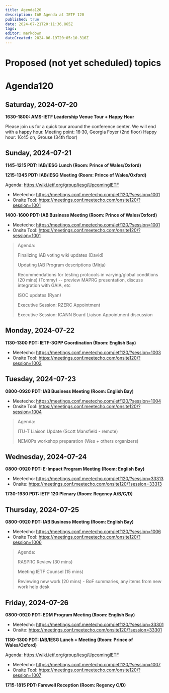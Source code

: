 ```yaml
---
title: Agenda120
description: IAB Agenda at IETF 120
published: true
date: 2024-07-21T20:11:36.865Z
tags: 
editor: markdown
dateCreated: 2024-06-19T20:05:10.316Z
---
```


# Proposed (not yet scheduled) topics


# Agenda120

## Saturday, 2024-07-20

**1630-1800: AMS-IETF Leadership Venue Tour + Happy Hour**

Please join us for a quick tour around the conference center. We will end with a happy hour. 
Meeting point: 16:30, Georgia Foyer (2nd floor)
Happy hour: 16:45 on, Grouse (34th floor)

## Sunday, 2024-07-21

**1145-1215 PDT: IAB/IESG Lunch (Room: Prince of Wales/Oxford)**

**1215-1345 PDT: IAB/IESG Meeting (Room: Prince of Wales/Oxford)** 

Agenda: https://wiki.ietf.org/group/iesg/UpcomingIETF

* Meetecho: https://meetings.conf.meetecho.com/ietf120/?session=1001
* Onsite Tool: https://meetings.conf.meetecho.com/onsite120/?session=1001

**1400-1600 PDT: IAB Business Meeting (Room: Prince of Wales/Oxford)** 

* Meetecho: https://meetings.conf.meetecho.com/ietf120/?session=1001
* Onsite Tool: https://meetings.conf.meetecho.com/onsite120/?session=1001

> Agenda:
> 
> Finalizing IAB voting wiki updates (David)
>
> Updating IAB Program descriptions (Mirja)
>
> Recommendations for testing protcools in varying/global conditions (20 mins) (Tommy) -- preview MAPRG presentation, discuss integration with GAIA, etc 
>
> ISOC updates (Ryan)
> 
> Executive Session: RZERC Appointment
>
> Executive Session: ICANN Board Liaison Appointment discussion

## Monday, 2024-07-22

**1130-1300 PDT: IETF-3GPP Coordination (Room: English Bay)**

* Meetecho: https://meetings.conf.meetecho.com/ietf120/?session=1003
* Onsite Tool: https://meetings.conf.meetecho.com/onsite120/?session=1003

## Tuesday, 2024-07-23

**0800-0920 PDT: IAB Business Meeting (Room: English Bay)**

* Meetecho: https://meetings.conf.meetecho.com/ietf120/?session=1004
* Onsite Tool: https://meetings.conf.meetecho.com/onsite120/?session=1004

> Agenda: 
> 
> ITU-T Liaison Update (Scott Mansfield - remote)
>
> NEMOPs workshop preparation (Wes + others organizers)

## Wednesday, 2024-07-24

**0800-0920 PDT: E-Impact Program Meeting (Room: English Bay)**

* Meetecho: https://meetings.conf.meetecho.com/ietf120/?session=33313
* Onsite: https://meetings.conf.meetecho.com/onsite120/?session=33313

**1730-1930 PDT: IETF 120 Plenary (Room: Regency A/B/C/D)**

## Thursday, 2024-07-25

**0800-0920 PDT: IAB Business Meeting (Room: English Bay)**

* Meetecho: https://meetings.conf.meetecho.com/ietf120/?session=1006
* Onsite Tool: https://meetings.conf.meetecho.com/onsite120/?session=1006

> Agenda:
> 
> RASPRG Review (30 mins)
>
> Meeting IETF Counsel (15 mins)
>
> Reviewing new work (20 mins) - BoF summaries, any items from new work help desk

## Friday, 2024-07-26

**0800-0920 PDT: EDM Program Meeting (Room: English Bay)**

* Meetecho: https://meetings.conf.meetecho.com/ietf120/?session=33301
* Onsite: https://meetings.conf.meetecho.com/onsite120/?session=33301

**1130-1300 PDT: IAB/IESG Lunch + Meeting (Room: Prince of Wales/Oxford)** 

Agenda: https://wiki.ietf.org/group/iesg/UpcomingIETF

* Meetecho: https://meetings.conf.meetecho.com/ietf120/?session=1007
* Onsite Tool: https://meetings.conf.meetecho.com/onsite120/?session=1007

**1715-1815 PDT: Farewell Reception (Room: Regency C/D)**



